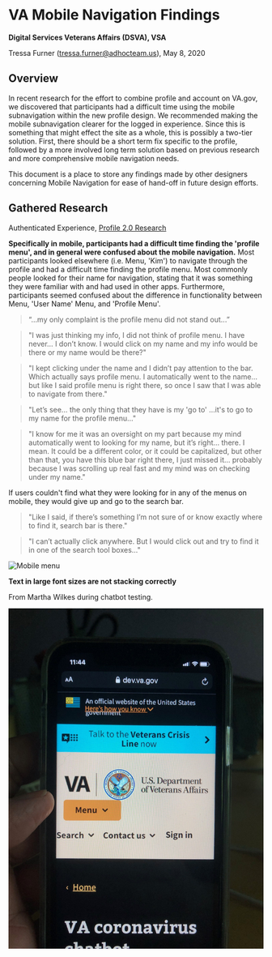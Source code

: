 # VA Mobile Navigation Findings
**Digital Services Veterans Affairs (DSVA), VSA**<br>

Tressa Furner (tressa.furner@adhocteam.us), May 8, 2020

## Overview

In recent research for the effort to combine profile and account on VA.gov, we discovered that participants had a difficult time using the mobile subnavigation within the new profile design.  We recommended making the mobile subnavigation clearer for the logged in experience.  Since this is something that might effect the site as a whole, this is possibly a two-tier solution. First, there should be a short term fix specific to the profile, followed by a more involved long term solution based on previous research and more comprehensive mobile navigation needs.

This document is a place to store any findings made by other designers concerning Mobile Navigation for ease of hand-off in future design efforts.

## Gathered Research

Authenticated Experience, [Profile 2.0 Research](https://github.com/department-of-veterans-affairs/va.gov-team/edit/master/products/identity-personalization/profile/Combine%20Profile%20and%20Account/Research/cpaa-research-findings.md)

**Specifically in mobile, participants had a difficult time finding the 'profile menu', and in general were confused about the mobile navigation.**
Most participants looked elsewhere (i.e. Menu, 'Kim') to navigate through the profile and had a difficult time finding the profile menu. Most commonly people looked for their name for navigation, stating that it was something they were familiar with and had used in other apps. Furthermore, participants seemed confused about the difference in functionality between Menu, 'User Name' Menu, and 'Profile Menu'.
 > “...my only complaint is the profile menu did not stand out...”
 
 > "I was just thinking my info, I did not think of profile menu. I have never… I don’t know. I would click on my name and my info would be there or my name would be there?"
 
 > "I kept clicking under the name and I didn’t pay attention to the bar. Which actually says profile menu. I automatically went to the name… but like I said profile menu is right there, so once I saw that I was able to navigate from there."
 
 > "Let’s see... the only thing that they have is my 'go to' ...it's to go to my name for the profile menu..."
 
 > "I know for me it was an oversight on my part because my mind automatically went to looking for my name, but it’s right… there. I mean. It could be a different color, or it could be capitalized, but other than that, you have this blue bar right there, I just missed it… probably because I was scrolling up real fast and my mind was on checking under my name."
 
 If users couldn't find what they were looking for in any of the menus on mobile, they would give up and go to the search bar.
 > "Like I said, if there’s something I’m not sure of or know exactly where to find it, search bar is there."
 
 > "I can’t actually click anywhere. But I would click out and try to find it in one of the search tool boxes..."
 
 ![Mobile menu](https://github.com/department-of-veterans-affairs/va.gov-team/blob/master/products/identity-personalization/profile/Combine%20Profile%20and%20Account/Research/Screens/mobile%20menu.png)
 
 **Text in large font sizes are not stacking correctly**
 
 From Martha Wilkes during chatbot testing. 
 
 ![Mobile font size](https://github.com/department-of-veterans-affairs/va.gov-team/blob/master/products/identity-personalization/profile/Combine%20Profile%20and%20Account/Research/Screens/Mobile%20Font%20Size%20and%20Stacking.jpg)
